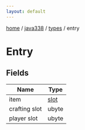 ```yaml
---
layout: default
---
```


[home](/)  /  [java338](/protocol/java338)  /  [types](/protocol/java338/types)  /  entry

# Entry

## Fields

Name | Type
---|---
item | [slot](/protocol/java338/types/slot)
crafting slot | ubyte
player slot | ubyte

